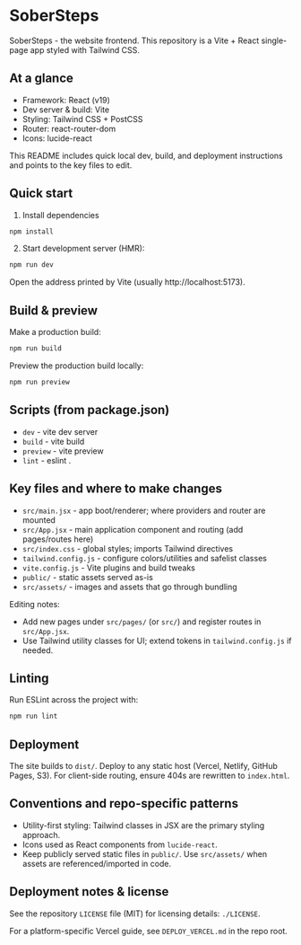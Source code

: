 # SoberSteps

SoberSteps - the website frontend. This repository is a Vite + React single-page app styled with Tailwind CSS.

## At a glance

- Framework: React (v19)
- Dev server & build: Vite
- Styling: Tailwind CSS + PostCSS
- Router: react-router-dom
- Icons: lucide-react

This README includes quick local dev, build, and deployment instructions and points to the key files to edit.

## Quick start

1. Install dependencies

```bash
npm install
```

2. Start development server (HMR):

```bash
npm run dev
```

Open the address printed by Vite (usually http://localhost:5173).

## Build & preview

Make a production build:

```bash
npm run build
```

Preview the production build locally:

```bash
npm run preview
```

## Scripts (from package.json)

- `dev` - vite dev server
- `build` - vite build
- `preview` - vite preview
- `lint` - eslint .

## Key files and where to make changes

- `src/main.jsx` - app boot/renderer; where providers and router are mounted
- `src/App.jsx` - main application component and routing (add pages/routes here)
- `src/index.css` - global styles; imports Tailwind directives
- `tailwind.config.js` - configure colors/utilities and safelist classes
- `vite.config.js` - Vite plugins and build tweaks
- `public/` - static assets served as-is
- `src/assets/` - images and assets that go through bundling

Editing notes:
- Add new pages under `src/pages/` (or `src/`) and register routes in `src/App.jsx`.
- Use Tailwind utility classes for UI; extend tokens in `tailwind.config.js` if needed.

## Linting

Run ESLint across the project with:

```bash
npm run lint
```

## Deployment

The site builds to `dist/`. Deploy to any static host (Vercel, Netlify, GitHub Pages, S3). For client-side routing, ensure 404s are rewritten to `index.html`.

## Conventions and repo-specific patterns

- Utility-first styling: Tailwind classes in JSX are the primary styling approach.
- Icons used as React components from `lucide-react`.
- Keep publicly served static files in `public/`. Use `src/assets/` when assets are referenced/imported in code.

## Deployment notes & license

See the repository `LICENSE` file (MIT) for licensing details: `./LICENSE`.

For a platform-specific Vercel guide, see `DEPLOY_VERCEL.md` in the repo root.
